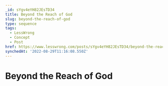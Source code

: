 ```yaml
---
_id: sYgv4eYH82JEsTD34
title: Beyond the Reach of God
slug: beyond-the-reach-of-god
type: sequence
tags:
  - LessWrong
  - Concept
  - Post
href: https://www.lesswrong.com/posts/sYgv4eYH82JEsTD34/beyond-the-reach-of-god
synchedAt: '2022-08-29T11:16:08.550Z'
---
```

# Beyond the Reach of God

